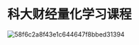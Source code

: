 # 科大财经量化学习课程
![58f6c2a8f43e1c644647f8bbed31394](https://user-images.githubusercontent.com/101326415/162115304-db4b89ce-6d15-465c-9860-df6cd863097c.png)
